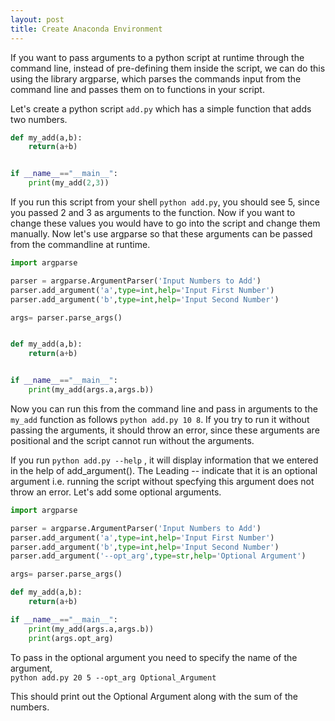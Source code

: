 ```yaml
---
layout: post
title: Create Anaconda Environment
---
```


If you want to pass arguments to a python script at runtime through the command line, instead of pre-defining them inside the script, we can do this using the library argparse, which parses the commands input from the command line and passes them on to functions in your script.

Let's create a python script `add.py` which has a simple function that adds two numbers.

```python
def my_add(a,b):
    return(a+b)


if __name__=="__main__":
    print(my_add(2,3))
```    

If you run this script from your shell `python add.py`, you should see 5, since you passed 2 and 3 as arguments to the function. Now if you want to change these values you would have to go into the script and change them manually. Now let's use argparse so that these arguments can be passed from the commandline at runtime.

```python
import argparse

parser = argparse.ArgumentParser('Input Numbers to Add')
parser.add_argument('a',type=int,help='Input First Number')
parser.add_argument('b',type=int,help='Input Second Number')

args= parser.parse_args()


def my_add(a,b):
    return(a+b)


if __name__=="__main__":
    print(my_add(args.a,args.b))

```
Now you can run this from the command line and pass in arguments to the `my_add` function as follows `python add.py 10 8`. If you try to run it without passing the arguments, it should throw an error, since these arguments are positional and the script cannot run without the arguments.

If you run `python add.py --help` , it will display information that we entered in the help of add_argument(). The Leading -- indicate that it is an optional argument i.e. running the script without specfying this argument does not throw an error. Let's add some optional arguments.

```python
import argparse

parser = argparse.ArgumentParser('Input Numbers to Add')
parser.add_argument('a',type=int,help='Input First Number')
parser.add_argument('b',type=int,help='Input Second Number')
parser.add_argument('--opt_arg',type=str,help='Optional Argument')

args= parser.parse_args()

def my_add(a,b):
    return(a+b)

if __name__=="__main__":
    print(my_add(args.a,args.b))
    print(args.opt_arg)
```
To pass in the optional argument you need to specify the name of the argument,   
`python add.py 20 5 --opt_arg Optional_Argument`

This should print out the Optional Argument along with the sum of the numbers.
